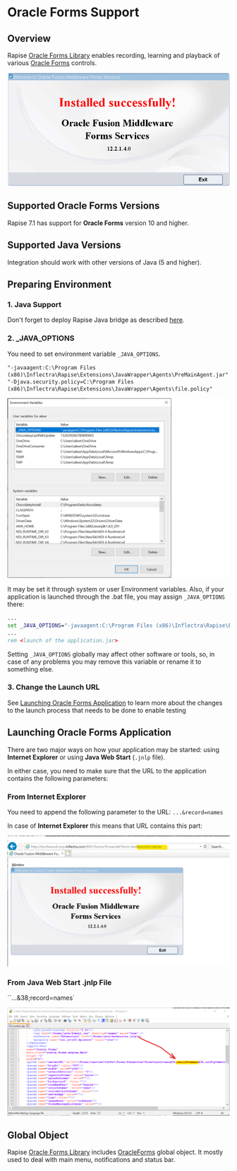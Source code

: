 # Oracle Forms Support

## Overview
Rapise [Oracle Forms Library](../Libraries/ses_lib_oracleforms.md) enables recording, learning and playback of various [Oracle Forms](https://www.oracle.com/application-development/technologies/forms/forms.html) controls. 

![Oracle Forms Test Screen](img/of_test.png)

## Supported Oracle Forms Versions
Rapise 7.1 has support for **Oracle Forms** version 10 and higher.

## Supported Java Versions

Integration should work with other versions of Java (5 and higher). 

## Preparing Environment

### 1. Java Support
Don't forget to deploy Rapise Java bridge as described [here](./java_awt_swing_testing.md#java-bridge-installation).

### 2. _JAVA_OPTIONS
You need to set environment variable `_JAVA_OPTIONS`.

```
"-javaagent:C:\Program Files (x86)\Inflectra\Rapise\Extensions\JavaWrapper\Agents\PreMainAgent.jar" "-Djava.security.policy=C:\Program Files (x86)\Inflectra\Rapise\Extensions\JavaWrapper\Agents\file.policy"
```

![_JAVA_OPTIONS](./img/of_java_options.png)

It may be set it through system or user Environment variables. Also, if your application is launched through the .bat file, you may assign `_JAVA_OPTIONS` there:

```cmd
...
set _JAVA_OPTIONS="-javaagent:C:\Program Files (x86)\Inflectra\Rapise\Extensions\JavaWrapper\Agents\PreMainAgent.jar" "-Djava.security.policy=C:\Program Files (x86)\Inflectra\Rapise\Extensions\JavaWrapper\Agents\file.policy"
...
rem <launch of the application.jar>
```

Setting `_JAVA_OPTIONS` globally may affect other software or tools, so, in case of any problems you may remove this variable or rename it to something else.

### 3. Change the Launch URL
See [Launching Oracle Forms Application](#launching-oracle-forms-application) to learn more about the changes to the launch process that needs to be done to enable testing


## Launching Oracle Forms Application
There are two major ways on how your application may be started: using **Internet Explorer** or using **Java Web Start** (`.jnlp` file).

In either case, you need to make sure that the URL to the application contains the following parameters:

### From Internet Explorer
You need to append the following parameter to the URL:
`...&record=names`

In case of **Internet Explorer** this means that URL contains this part:

![URL IE](img/of_ie_url.png)

### From Java Web Start .jnlp File
``...&38;record=names`

![URL JNLP](img/of_jnlp_url.png)


## Global Object
Rapise [Oracle Forms Library](../Libraries/ses_lib_oracleforms.md)  includes [OracleForms](../Libraries/OracleForms.md) global object. It mostly used to deal with main menu, notifications and status bar.